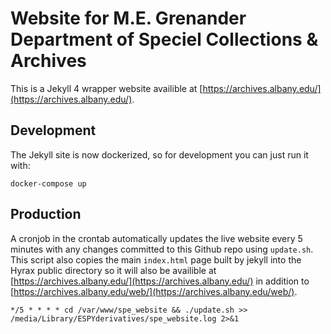 # Website for M.E. Grenander Department of Speciel Collections & Archives

This is a Jekyll 4 wrapper website availible at [https://archives.albany.edu/](https://archives.albany.edu/).

## Development

The Jekyll site is now dockerized, so for development you can just run it with:

```
docker-compose up
```

## Production

A cronjob in the crontab automatically updates the live website every 5 minutes with any changes committed to this Github repo using `update.sh`. This script also copies the main `index.html` page built by jekyll into the Hyrax public directory so it will also be availible at [https://archives.albany.edu/](https://archives.albany.edu/) in addition to [https://archives.albany.edu/web/](https://archives.albany.edu/web/).

```
*/5 * * * * cd /var/www/spe_website && ./update.sh >> /media/Library/ESPYderivatives/spe_website.log 2>&1
```


